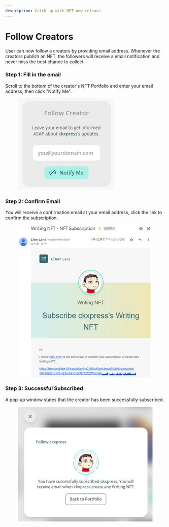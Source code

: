 ```yaml
---
description: Catch up with NFT new release
---
```


# Follow Creators

User can now follow a creators by providing email address. Whenever the creators publish an NFT, the followers will receive a email notification and never miss the best chance to collect.

### Step 1: Fill in the email

Scroll to the bottom of the creator's NFT Portfolio and enter your email address, then click "Notify Me".

<figure><img src="../../.gitbook/assets/subscribe creator 1.png" alt=""><figcaption></figcaption></figure>

### Step 2: Confirm Email

You will receive a confirmation email at your email address, click the link to confirm the subscription.

<figure><img src="../../.gitbook/assets/subscribe creator 2.png" alt=""><figcaption></figcaption></figure>

### Step 3: Successful Subscribed

A pop-up window states that the creator has been successfully subscribed.

<figure><img src="../../.gitbook/assets/subscribe creator 3.png" alt=""><figcaption></figcaption></figure>
